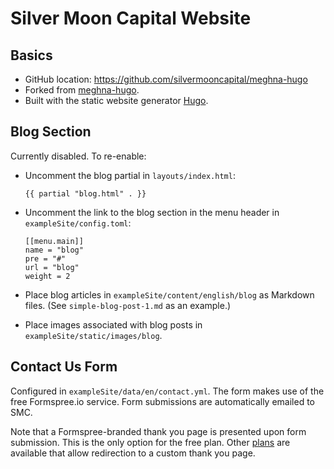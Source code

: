 # Silver Moon Capital Website

## Basics

- GitHub location: https://github.com/silvermooncapital/meghna-hugo
- Forked from [meghna-hugo](https://github.com/themefisher/meghna-hugo).
- Built with the static website generator [Hugo](https://gohugo.io).

## Blog Section

Currently disabled. To re-enable:

- Uncomment the blog partial in `layouts/index.html`:

    ```
    {{ partial "blog.html" . }}
    ```

- Uncomment the link to the blog section in the menu header in `exampleSite/config.toml`:

    ```
    [[menu.main]]
    name = "blog"
    pre = "#"
    url = "blog"
    weight = 2
    ```

- Place blog articles in `exampleSite/content/english/blog` as Markdown files. (See `simple-blog-post-1.md` as an example.)
- Place images associated with blog posts in `exampleSite/static/images/blog`.

## Contact Us Form

Configured in `exampleSite/data/en/contact.yml`. The form makes use of the free
Formspree.io service. Form submissions are automatically emailed to SMC.

Note that a Formspree-branded thank you page is presented upon form submission.
This is the only option for the free plan. Other [plans](https://formspree.io/plans)
are available that allow redirection to a custom thank you page.